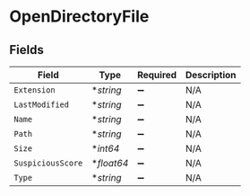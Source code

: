 # OpenDirectoryFile


## Fields

| Field              | Type               | Required           | Description        |
| ------------------ | ------------------ | ------------------ | ------------------ |
| `Extension`        | **string*          | :heavy_minus_sign: | N/A                |
| `LastModified`     | **string*          | :heavy_minus_sign: | N/A                |
| `Name`             | **string*          | :heavy_minus_sign: | N/A                |
| `Path`             | **string*          | :heavy_minus_sign: | N/A                |
| `Size`             | **int64*           | :heavy_minus_sign: | N/A                |
| `SuspiciousScore`  | **float64*         | :heavy_minus_sign: | N/A                |
| `Type`             | **string*          | :heavy_minus_sign: | N/A                |